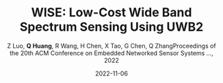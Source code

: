 ---
title: "WISE: Low-Cost Wide Band Spectrum Sensing Using UWB2"
collection: publications
permalink: "/publication/2022-11-06"
excerpt: "Spectrum sensing plays a crucial role in spectrum monitoring and management. However, due to the expensive cost of high-speed ADCs, wideband spectrum sensing is a long-standing challenge. In this paper, we present how to transform Ultra-wideband (UWB) devices into a spectrum sensor which can provide wideband spectrum monitoring at a low cost. Compared with the expensive high-speed ADCs which cost at least hundreds of dollars, a UWB device is only several dollars. As the low-cost UWB technology is not originally designed for spectrum sensing, we address the inherent limitations of low-cost devices such as limited memory, low SPI speed and low accuracy, and show how to obtain spectrum occupancy information from the noisy and spurious UWB channel impulse response. In this paper, we present WISE, which not only can give accurate channel occupancy information, but also can precisely …"
date: "2022-11-06"
venue: "Proceedings of the 20th ACM Conference on Embedded Networked Sensor Systems …, 2022"
paperurl: "https://huangqy7.github.io/Paper/WISE_final.pdf"
author: "Z Luo, <strong>Q Huang</strong>, R Wang, H Chen, X Tao, G Chen, Q ZhangProceedings of the 20th ACM Conference on Embedded Networked Sensor Systems …, 2022"
poster:
remark:
---